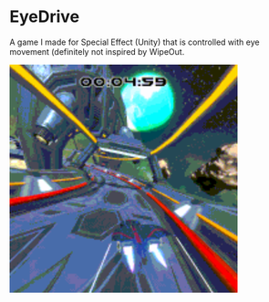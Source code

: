 # EyeDrive
A game I made for Special Effect (Unity) that is controlled with eye movement (definitely not inspired by WipeOut.

<img src="https://github.com/tomph/eyedrive_2023/blob/main/Images/eyedrive.gif" width="400" height="400"/>
